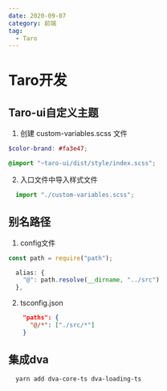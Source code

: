 ```yaml
---
date: 2020-09-07
category: 前端
tag:
  - Taro
---
```

# Taro开发

## Taro-ui自定义主题

1. 创建 custom-variables.scss 文件

```scss
$color-brand: #fa3e47;

@import "~taro-ui/dist/style/index.scss";
```

2. 入口文件中导入样式文件

```js
  import "./custom-variables.scss";
```

## 别名路径

1. config文件

```js
const path = require("path");

  alias: {
    "@": path.resolve(__dirname, "../src")
  },
```

2. tsconfig.json

```json
    "paths": {
      "@/*": ["./src/*"]
    }
```

## 集成dva

```bash
  yarn add dva-core-ts dva-loading-ts
```
